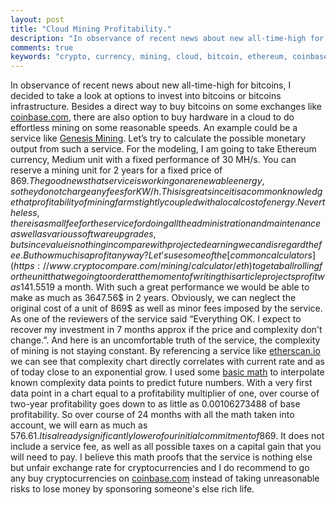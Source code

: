 ```yaml
---
layout: post
title: "Cloud Mining Profitability."
description: "In observance of recent news about new all-time-high for bitcoins, I decided to take a look at options to invest into bitcoins or bitcoins infrastructure. Minimalistic research includes overview of pricing structure and profitability of mining on one of such services."
comments: true
keywords: "crypto, currency, mining, cloud, bitcoin, ethereum, coinbase"
---
```


In observance of recent news about new all-time-high for bitcoins, I decided to take a look at options to invest into bitcoins or bitcoins infrastructure. Besides a direct way to buy bitcoins on some exchanges like [coinbase.com](https://www.coinbase.com/join/59234ac4cdaf8e0ba1f4c79f), there are also option to buy hardware in a cloud to do effortless mining on some reasonable speeds.  An example could be a service like [Genesis Mining](https://www.genesis-mining.com/a/871665).
Let’s try to calculate the possible monetary output from such a service. For the modeling, I am going to take Ethereum currency, Medium unit with a fixed performance of 30 MH/s. You can reserve a mining unit for 2 years for a fixed price of 869$. The good news that service is working on a renewable energy, so they do not charge any fees for KW/h. This is great since it is a common knowledge that profitability of mining farms tightly coupled with a local cost of energy. Nevertheless, there is a small fee for the service for doing all the administration and maintenance as well as various software upgrades, but since value is nothing in compare with projected earning we can disregard the fee.
But how much is a profit anyway? Let’s use some of the [common calculators](https://www.cryptocompare.com/mining/calculator/eth) to get a ball rolling for the unit that we going to order at the moment of writing this article projects profit was 141.5519$ a month. With such a great performance we would be able to make as much as 3647.56$ in 2 years. Obviously, we can neglect the original cost of a unit of 869$ as well as minor fees imposed by the service. As one of the reviewers of the service said “Everything OK. I expect to recover my investment in 7 months approx if the price and complexity don't change.”. And here is an uncomfortable truth of the service, the complexity of mining is not staying constant. By referencing a service like [etherscan.io](https://etherscan.io/chart/difficulty) we can see that complexity chart directly correlates with current rate and as of today close to an exponential grow. I used some [basic math](https://docs.google.com/spreadsheets/d/1sYy33J__XN3nFFiRvWdwc1YMM5j_6gv6WYenE299U0M/) to interpolate known complexity data points to predict future numbers. With a very first data point in a chart equal to a profitability multiplier of one, over course of two-year profitability goes down to as little as 0.00106273488 of base profitability. So over course of 24 months with all the math taken into account, we will earn as much as 576.61$. It is already significantly lower of our initial commitment of 869$. It does not include a service fee, as well as all possible taxes on a capital gain that you will need to pay. I believe this math proofs that the service is nothing else but unfair exchange rate for cryptocurrencies and I do recommend to go any buy cryptocurrencies on [coinbase.com](https://www.coinbase.com/join/59234ac4cdaf8e0ba1f4c79f) instead of taking unreasonable risks to lose money by sponsoring someone's else rich life.
